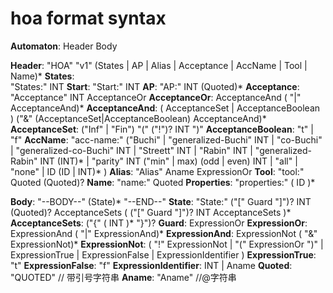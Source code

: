 # hoa format syntax

**Automaton**: 
    Header Body

**Header**: 
    "HOA" "v1" 
    (States | AP | Alias | Acceptance | AccName | Tool | Name)*
**States**:     
    "States:" INT
**Start**:
    "Start:" INT
**AP**:
    "AP:" INT (Quoted)*
**Acceptance**:
    "Acceptance" INT AcceptanceOr
**AcceptanceOr**:
    AcceptanceAnd ( "|" AcceptanceAnd)*
**AcceptanceAnd**:
    ( AcceptanceSet | AcceptanceBoolean ) 
        ("&" (AcceptanceSet|AcceptanceBoolean) AcceptanceAnd)*
**AcceptanceSet**:
    ("Inf" | "Fin") "(" ("!")? INT ")" 
**AcceptanceBoolean**:
    "t" | "f"
**AccName**:
    "acc-name:" 
        ("Buchi" 
        | "generalized-Buchi" INT 
        | "co-Buchi" 
        | "generalized-co-Buchi" INT
        | "Streett" INT 
        | "Rabin" INT 
        | "generalized-Rabin" INT (INT)* 
        | "parity" INT ("min" | max) (odd | even) INT
        | "all"
        | "none"
        | ID (ID | INT)*
        )
**Alias**:
    "Alias" Aname ExpressionOr
**Tool**:
    "tool:" Quoted (Quoted)?
**Name**:
   "name:" Quoted
**Properties**:
    "properties:" ( ID )*

**Body**:
    "--BODY--"
    (State)*
    "--END--"
**State**:
    "State:" ("[" Guard "]")?  INT (Quoted)? AcceptanceSets
    ( ("[" Guard "]")? INT AcceptanceSets )*
**AcceptanceSets**:
    ("{" (  INT )* "}")? 
**Guard**:
    ExpressionOr
**ExpressionOr**:
    ExpressionAnd ( "|" ExpressionAnd)*
**ExpressionAnd**:
    ExpressionNot ( "&" ExpressionNot)*
**ExpressionNot**:
    ( "!" ExpressionNot
        | "(" ExpressionOr ")"
        | ExpressionTrue
        | ExpressionFalse
        | ExpressionIdentifier
    )
**ExpressionTrue**:
    "t"
**ExpressionFalse**:
    "f"
**ExpressionIdentifier**:
    INT 
    | Aname
**Quoted**:
    "QUOTED" // 带引号字符串
**Aname**:
    "Aname" //@字符串 

